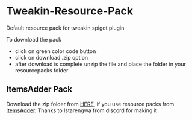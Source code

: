 # Tweakin-Resource-Pack
Default resource pack for tweakin spigot plugin

To download the pack 
* click on green color code button
* click on download .zip option 
* after download is complete unzip the file and place the folder in your resourcepacks folder

## ItemsAdder Pack
Download the zip folder from [HERE](https://drive.google.com/file/d/1w2aj3X-FaPlRGCup6rxjV3P_Jh1wtrax/view?usp=sharing), if you use resource packs from [ItemsAdder](https://www.spigotmc.org/resources/73355/). Thanks to Istarengwa from discord for making it
